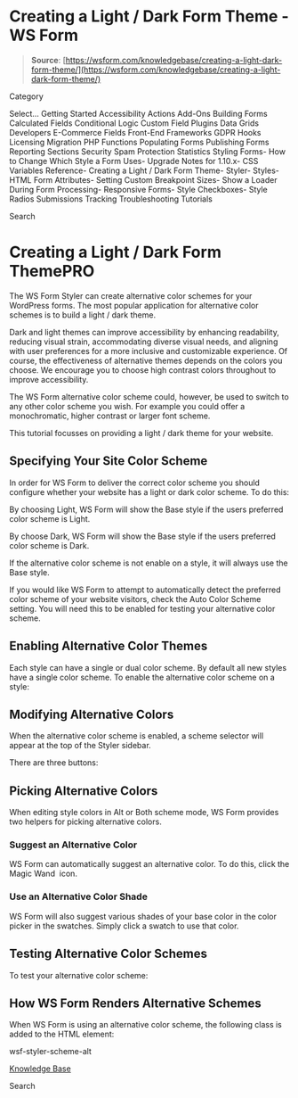 # Creating a Light / Dark Form Theme - WS Form

> **Source**: [https://wsform.com/knowledgebase/creating-a-light-dark-form-theme/](https://wsform.com/knowledgebase/creating-a-light-dark-form-theme/)


Category

Select...
 Getting Started Accessibility Actions Add-Ons Building Forms Calculated Fields Conditional Logic Custom Field Plugins Data Grids Developers E-Commerce Fields Front-End Frameworks GDPR Hooks Licensing Migration PHP Functions Populating Forms Publishing Forms Reporting Sections Security Spam Protection Statistics Styling Forms- How to Change Which Style a Form Uses- Upgrade Notes for 1.10.x- CSS Variables Reference- Creating a Light / Dark Form Theme- Styler- Styles- HTML Form Attributes- Setting Custom Breakpoint Sizes- Show a Loader During Form Processing- Responsive Forms- Style Checkboxes- Style Radios Submissions Tracking Troubleshooting Tutorials

Search

# Creating a Light / Dark Form ThemePRO

The WS Form Styler can create alternative color schemes for your WordPress forms. The most popular application for alternative color schemes is to build a light / dark theme.

Dark and light themes can improve accessibility by enhancing readability, reducing visual strain, accommodating diverse visual needs, and aligning with user preferences for a more inclusive and customizable experience. Of course, the effectiveness of alternative themes depends on the colors you choose. We encourage you to choose high contrast colors throughout to improve accessibility.

The WS Form alternative color scheme could, however, be used to switch to any other color scheme you wish. For example you could offer a monochromatic, higher contrast or larger font scheme.

This tutorial focusses on providing a light / dark theme for your website.

## Specifying Your Site Color Scheme

In order for WS Form to deliver the correct color scheme you should configure whether your website has a light or dark color scheme. To do this:

By choosing Light, WS Form will show the Base style if the users preferred color scheme is Light.

By choose Dark, WS Form will show the Base style if the users preferred color scheme is Dark.

If the alternative color scheme is not enable on a style, it will always use the Base style.

If you would like WS Form to attempt to automatically detect the preferred color scheme of your website visitors, check the Auto Color Scheme setting. You will need this to be enabled for testing your alternative color scheme.

## Enabling Alternative Color Themes

Each style can have a single or dual color scheme. By default all new styles have a single color scheme. To enable the alternative color scheme on a style:

## Modifying Alternative Colors

When the alternative color scheme is enabled, a scheme selector will appear at the top of the Styler sidebar.

There are three buttons:

## Picking Alternative Colors

When editing style colors in Alt or Both scheme mode, WS Form provides two helpers for picking alternative colors.

### Suggest an Alternative Color

WS Form can automatically suggest an alternative color. To do this, click the Magic Wand  icon.

### Use an Alternative Color Shade

WS Form will also suggest various shades of your base color in the color picker in the swatches. Simply click a swatch to use that color.

## Testing Alternative Color Schemes

To test your alternative color scheme:

## How WS Form Renders Alternative Schemes

When WS Form is using an alternative color scheme, the following class is added to the HTML element:

wsf-styler-scheme-alt

 

[Knowledge Base](https://wsform.com/knowledgebase/)

Search

